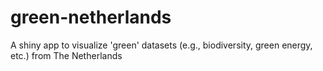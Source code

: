 # green-netherlands
A shiny app to visualize 'green' datasets (e.g., biodiversity, green energy, etc.) from The Netherlands 
